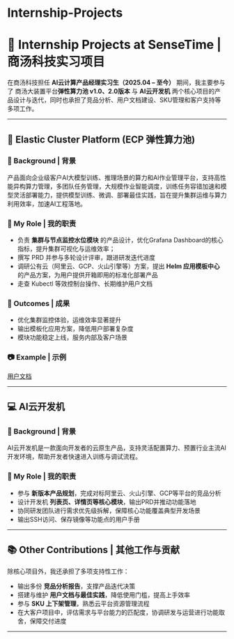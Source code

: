 # Internship-Projects
# 💼 Internship Projects at SenseTime | 商汤科技实习项目

在商汤科技担任 **AI云计算产品经理实习生（2025.04 – 至今）** 期间，我主要参与了 商汤大装置平台**弹性算力池 v1.0、2.0版本** 与 **AI云开发机** 两个核心项目的产品设计与迭代，同时也承担了竞品分析、用户文档建设、SKU管理和客户支持等多项工作。  
 
---

## 🚀 Elastic Cluster Platform (ECP 弹性算力池)

### 📌 Background | 背景
产品面向企业级客户AI大模型训练、推理场景的算力和AI作业管理平台，支持高性能异构算力管理，多团队任务管理，大规模作业智能调度，训练任务容错加速和模型灵活部署能力，提供模型训练、微调、部署最佳实践，旨在提升集群运维与算力利用效率，加速AI工程落地。

### 🎯 My Role | 我的职责
- 负责 **集群与节点监控水位模块** 的产品设计，优化Grafana Dashboard的核心指标，提升集群可视化与运维效率；
- 撰写 PRD 并参与多轮设计评审，跟进研发迭代进度  
- 调研公有云（阿里云、GCP、火山引擎等）方案，提出 **Helm 应用模板中心** 的产品方案，为用户提供开箱即用的标准化部署产品
- 走查 Kubectl 等效控制台操作、长期维护用户文档

### 🌟 Outcomes | 成果
- 优化集群监控体验，运维效率显著提升  
- 输出模板化应用方案，降低用户部署复杂度  
- 模块功能稳定上线，服务内部及客户场景  

### 📷 Example | 示例
[用户文档](https://www.sensecore.cn/help/docs/cloud-foundation/compute/ecp/productOverview/ecpQuickGuide)

---


## 💻 AI云开发机

### 📌 Background | 背景
AI云开发机是一款面向开发者的云原生产品，支持灵活配置算力、预置行业主流AI开发环境，帮助开发者快速进入训练与调试流程。  

### 🎯 My Role | 我的职责
- 参与 **新版本产品规划**，完成对标阿里云、火山引擎、GCP等平台的竞品分析  
- 设计开发机 **列表页、详情页等核心模块**，输出PRD并推动功能落地  
- 协同研发团队进行需求优先级拆解，保障核心功能覆盖典型开发场景
- 输出SSH访问、保存镜像等功能点的用户手册

---

## 📚 Other Contributions | 其他工作与贡献

除核心项目外，我还承担了多项支持性工作：  
- 输出多份 **竞品分析报告**，支撑产品迭代决策  
- 搭建与维护 **用户文档与最佳实践**，降低使用门槛，提高上手效率  
- 参与 **SKU 上下架管理**，熟悉云平台资源管理流程  
- 在大客户项目中，评估需求与平台能力的匹配度，协调研发与运营进行功能取舍，保障交付进度  

---
